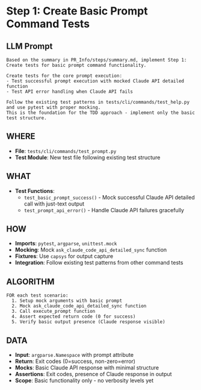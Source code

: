 # Step 1: Create Basic Prompt Command Tests

## LLM Prompt
```
Based on the summary in PR_Info/steps/summary.md, implement Step 1: Create tests for basic prompt command functionality.

Create tests for the core prompt execution:
- Test successful prompt execution with mocked Claude API detailed function
- Test API error handling when Claude API fails

Follow the existing test patterns in tests/cli/commands/test_help.py and use pytest with proper mocking.
This is the foundation for the TDD approach - implement only the basic test structure.
```

## WHERE
- **File**: `tests/cli/commands/test_prompt.py`
- **Test Module**: New test file following existing test structure

## WHAT
- **Test Functions**:
  - `test_basic_prompt_success()` - Mock successful Claude API detailed call with just-text output
  - `test_prompt_api_error()` - Handle Claude API failures gracefully

## HOW
- **Imports**: `pytest`, `argparse`, `unittest.mock`
- **Mocking**: Mock `ask_claude_code_api_detailed_sync` function
- **Fixtures**: Use `capsys` for output capture
- **Integration**: Follow existing test patterns from other command tests

## ALGORITHM
```
FOR each test scenario:
  1. Setup mock arguments with basic prompt
  2. Mock ask_claude_code_api_detailed_sync function
  3. Call execute_prompt function
  4. Assert expected return code (0 for success)
  5. Verify basic output presence (Claude response visible)
```

## DATA
- **Input**: `argparse.Namespace` with prompt attribute
- **Return**: Exit codes (0=success, non-zero=error) 
- **Mocks**: Basic Claude API response with minimal structure
- **Assertions**: Exit codes, presence of Claude response in output
- **Scope**: Basic functionality only - no verbosity levels yet
